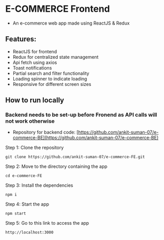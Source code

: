 # E-COMMERCE Frontend
- An e-commerce web app made using ReactJS & Redux

## Features:
- ReactJS for frontend
- Redux for centralized state management
- Api fetch using axios
- Toast notifications
- Partial search and filter functionality
- Loading spinner to indicate loading
- Responsive for different screen sizes

## How to run locally

### Backend needs to be set-up before Fronend as API calls will not work otherwise
- Repository for backend code: [https://github.com/ankit-suman-07/e-commerce-BE](https://github.com/ankit-suman-07/e-commerce-BE)

Step 1: Clone the repository
```
git clone https://github.com/ankit-suman-07/e-commerce-FE.git
```
Step 2: Move to the directory containing the app
```
cd e-commerce-FE
```

Step 3: Install the dependencies
```
npm i
```

Step 4: Start the app
```
npm start
```

Step 5: Go to this link to access the app
```
http://localhost:3000
```
